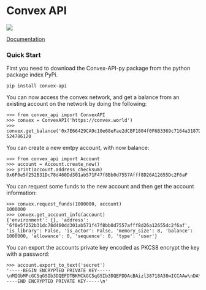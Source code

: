 # Convex API

![](https://github.com/Convex-Dev/convex-api-py/workflows/testing/badge.svg)

[Documentation](https://convex-dev.github.io/convex-api-py)

### Quick Start

First you need to download the Convex-API-py package from the python package index PyPi.

    pip install convex-api

You can now access the convex network, and get a balance from an existing account on the network by doing the following:

    >>> from convex_api import ConvexAPI
    >>> convex = ConvexAPI('https://convex.world')
    >>> convex.get_balance('0x7E66429CA9c10e68eFae2dCBF1804f0F6B3369c7164a3187D6233683c258710f')
    524786120

You can create a new emtpy account, with now balance:

    >>> from convex_api import Account
    >>> account = Account.create_new()
    >>> print(account.address_checksum)
    0x6F0e5f252B31Dc78d460Dd301ab571F47f8Bb0d7557Afff8D26A12655Dc2F6aF

You can request some funds to the new account and then get the account information:

    >>> convex.request_funds(1000000, account)
    1000000
    >>> convex.get_account_info(account)
    {'environment': {}, 'address': '6f0e5f252b31dc78d460dd301ab571f47f8bb0d7557afff8d26a12655dc2f6af', 'is_library': False, 'is_actor': False, 'memory_size': 8, 'balance': 1000000, 'allowance': 0, 'sequence': 0, 'type': 'user'}

You can export the accounts private key encoded as PKCS8 encrypt the key with a password:

    >>> account.export_to_text('secret')
    '-----BEGIN ENCRYPTED PRIVATE KEY-----\nMIGbMFcGCSqGSIb3DQEFDTBKMCkGCSqGSIb3DQEFDDAcBAizl38718A38wICCAAw\nDAYIKoZIhvcNAgkFADAdBglghkgBZQMEASoEEGOHaBSsm8TSScgUSBK8pDAEQJCL\nMmES7ElmI+SB7xmfRdFq8Afh4FE9rhOsb6vSWlTkWcYDoZ8T4hYuZ9NDPJ/nNIsi\nh9Kwp0dVyN7SczuZqi0=\n-----END ENCRYPTED PRIVATE KEY-----\n'

